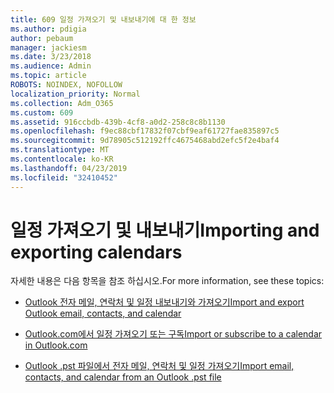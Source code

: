 ```yaml
---
title: 609 일정 가져오기 및 내보내기에 대 한 정보
ms.author: pdigia
author: pebaum
manager: jackiesm
ms.date: 3/23/2018
ms.audience: Admin
ms.topic: article
ROBOTS: NOINDEX, NOFOLLOW
localization_priority: Normal
ms.collection: Adm_O365
ms.custom: 609
ms.assetid: 916ccbdb-439b-4cf8-a0d2-258c8c8b1130
ms.openlocfilehash: f9ec88cbf17832f07cbf9eaf61727fae835897c5
ms.sourcegitcommit: 9d78905c512192ffc4675468abd2efc5f2e4baf4
ms.translationtype: MT
ms.contentlocale: ko-KR
ms.lasthandoff: 04/23/2019
ms.locfileid: "32410452"
---
```

# <a name="importing-and-exporting-calendars"></a><span data-ttu-id="289e9-102">일정 가져오기 및 내보내기</span><span class="sxs-lookup"><span data-stu-id="289e9-102">Importing and exporting calendars</span></span>

<span data-ttu-id="289e9-103">자세한 내용은 다음 항목을 참조 하십시오.</span><span class="sxs-lookup"><span data-stu-id="289e9-103">For more information, see these topics:</span></span>
  
- [<span data-ttu-id="289e9-104">Outlook 전자 메일, 연락처 및 일정 내보내기와 가져오기</span><span class="sxs-lookup"><span data-stu-id="289e9-104">Import and export Outlook email, contacts, and calendar</span></span>](https://support.office.com/article/92577192-3881-4502-b79d-c3bbada6c8ef)
    
- [<span data-ttu-id="289e9-105">Outlook.com에서 일정 가져오기 또는 구독</span><span class="sxs-lookup"><span data-stu-id="289e9-105">Import or subscribe to a calendar in Outlook.com</span></span>](https://support.office.com/article/cff1429c-5af6-41ec-a5b4-74f2c278e98c)
    
- [<span data-ttu-id="289e9-106">Outlook .pst 파일에서 전자 메일, 연락처 및 일정 가져오기</span><span class="sxs-lookup"><span data-stu-id="289e9-106">Import email, contacts, and calendar from an Outlook .pst file</span></span>](https://support.office.com/article/431a8e9a-f99f-4d5f-ae48-ded54b3440ac)
    

